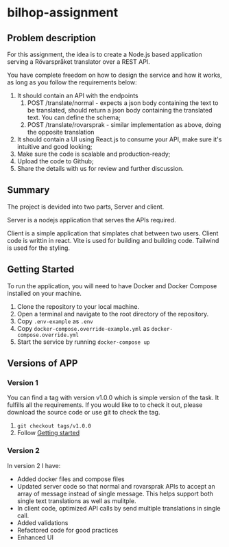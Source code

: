 # bilhop-assignment

## Problem description

For this assignment, the idea is to create a Node.js based application serving a Rövarspråket translator over a REST API.

You have complete freedom on how to design the service and how it works, as long as you follow the requirements below:

1. It should contain an API with the endpoints
   1. POST /translate/normal - expects a json body containing the text to be translated, should return a json body containing the translated text. You can define the schema;
   2. POST /translate/rovarsprak - similar implementation as above, doing the opposite translation
2. It should contain a UI using React.js to consume your API, make sure it's intuitive and good looking;
3. Make sure the code is scalable and production-ready;
4. Upload the code to Github;
5. Share the details with us for review and further discussion.

## Summary

The project is devided into two parts, Server and client.

Server is a nodejs application that serves the APIs required.

Client is a simple application that simplates chat between two users. Client code is writtin in react. Vite is used for building and building code. Tailwind is used for the styling.

## Getting Started

To run the application, you will need to have Docker and Docker Compose installed on your machine.

1. Clone the repository to your local machine.
2. Open a terminal and navigate to the root directory of the repository.
3. Copy `.env-example` as `.env`
4. Copy `docker-compose.override-example.yml` as `docker-compose.override.yml`
5. Start the service by running `docker-compose up`

## Versions of APP

### Version 1

You can find a tag with version v1.0.0 which is simple version of the task. It fulfills all the requirements. If you would like to to check it out, please download the source code or use git to check the tag.

1. `git checkout tags/v1.0.0`
2. Follow [Getting started](#getting-started)

### Version 2

In version 2 I have:

- Added docker files and compose files
- Updated server code so that normal and rovarsprak APIs to accept an array of message instead of single message. This helps support both single text translations as well as mulitple.
- In client code, optimized API calls by send multiple translations in single call.
- Added validations
- Refactored code for good practices
- Enhanced UI
